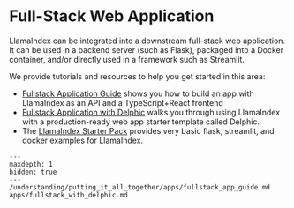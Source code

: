 # Full-Stack Web Application

LlamaIndex can be integrated into a downstream full-stack web application. It can be used in a backend server (such as Flask), packaged into a Docker container, and/or directly used in a framework such as Streamlit.

We provide tutorials and resources to help you get started in this area:

- [Fullstack Application Guide](/understanding/putting_it_all_together/apps/fullstack_app_guide.md) shows you how to build an app with LlamaIndex as an API and a TypeScript+React frontend
- [Fullstack Application with Delphic](apps/fullstack_with_delphic.md) walks you through using LlamaIndex with a production-ready web app starter template called Delphic.
- The [LlamaIndex Starter Pack](https://github.com/logan-markewich/llama_index_starter_pack) provides very basic flask, streamlit, and docker examples for LlamaIndex.

```{toctree}
---
maxdepth: 1
hidden: true
---
/understanding/putting_it_all_together/apps/fullstack_app_guide.md
apps/fullstack_with_delphic.md
```
